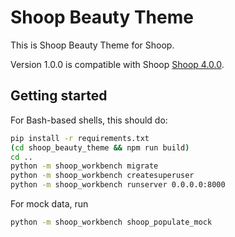 Shoop Beauty Theme
==================

This is Shoop Beauty Theme for Shoop.

Version 1.0.0 is compatible with Shoop [Shoop 4.0.0][1].

Getting started
---------------

For Bash-based shells, this should do:

```bash
pip install -r requirements.txt
(cd shoop_beauty_theme && npm run build)
cd ..
python -m shoop_workbench migrate
python -m shoop_workbench createsuperuser
python -m shoop_workbench runserver 0.0.0.0:8000
```

For mock data, run

```bash
python -m shoop_workbench shoop_populate_mock
```

[1]: https://github.com/shuup/shuup/releases/tag/v4.0.0